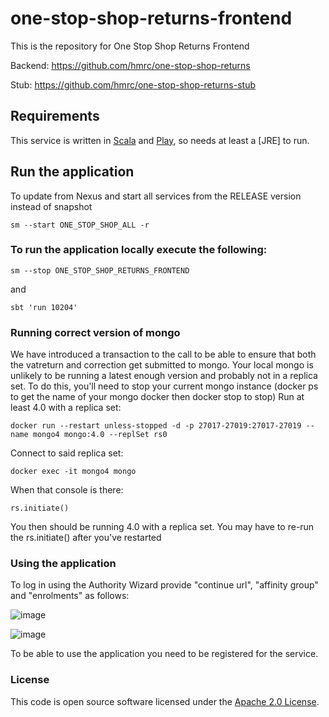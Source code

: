 
# one-stop-shop-returns-frontend

This is the repository for One Stop Shop Returns Frontend

Backend: https://github.com/hmrc/one-stop-shop-returns

Stub: https://github.com/hmrc/one-stop-shop-returns-stub

Requirements
------------

This service is written in [Scala](http://www.scala-lang.org/) and [Play](http://playframework.com/), so needs at least a [JRE] to run.

## Run the application

To update from Nexus and start all services from the RELEASE version instead of snapshot
```
sm --start ONE_STOP_SHOP_ALL -r
```

### To run the application locally execute the following:
```
sm --stop ONE_STOP_SHOP_RETURNS_FRONTEND
```
and 
```
sbt 'run 10204'
```

### Running correct version of mongo
We have introduced a transaction to the call to be able to ensure that both the vatreturn and correction get submitted to mongo.
Your local mongo is unlikely to be running a latest enough version and probably not in a replica set.
To do this, you'll need to stop your current mongo instance (docker ps to get the name of your mongo docker then docker stop <name> to stop)
Run at least 4.0 with a replica set:
```  
docker run --restart unless-stopped -d -p 27017-27019:27017-27019 --name mongo4 mongo:4.0 --replSet rs0
```
Connect to said replica set:
```
docker exec -it mongo4 mongo
```
When that console is there:
```
rs.initiate()
```
You then should be running 4.0 with a replica set. You may have to re-run the rs.initiate() after you've restarted


### Using the application
To log in using the Authority Wizard provide "continue url", "affinity group" and "enrolments" as follows:

![image](https://user-images.githubusercontent.com/48218839/145842535-6209b43e-483b-4874-b53d-364c9b121f14.png)

![image](https://user-images.githubusercontent.com/48218839/145842926-c318cb10-70c3-4186-a839-b1928c8e2625.png)


To be able to use the application you need to be registered for the service.



### License

This code is open source software licensed under the [Apache 2.0 License]("http://www.apache.org/licenses/LICENSE-2.0.html").
